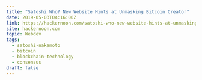 ```yaml
---
title: "Satoshi Who? New Website Hints at Unmasking Bitcoin Creator"
date: 2019-05-03T04:16:00Z
link: https://hackernoon.com/satoshi-who-new-website-hints-at-unmasking-bitcoin-creator-e1394fae30ed?source=rss----3a8144eabfe3---4
site: hackernoon.com
topic: Webdev
tags:
  - satoshi-nakamoto
  - bitcoin
  - blockchain-technology
  - consensus
draft: false
---
```

